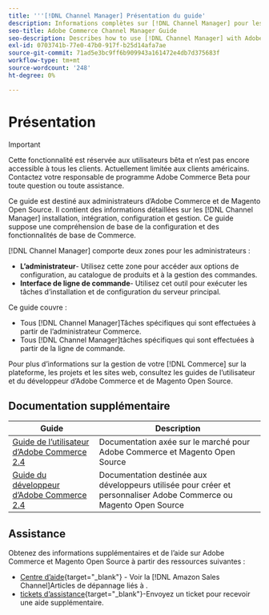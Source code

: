 ```yaml
---
title: '''[!DNL Channel Manager] Présentation du guide'
description: Informations complètes sur [!DNL Channel Manager] pour les administrateurs Adobe Commerce et Magento Open Source, y compris l’installation et l’intégration
seo-title: Adobe Commerce Channel Manager Guide
seo-description: Describes how to use [!DNL Channel Manager] with Adobe Commerce or Magento Open Source.
exl-id: 0703741b-77e0-47b0-917f-b25d14afa7ae
source-git-commit: 71ad5e3bc9ff6b909943a161472e4db7d375683f
workflow-type: tm+mt
source-wordcount: '248'
ht-degree: 0%

---
```



# Présentation

>[!IMPORTANT]
>
>Cette fonctionnalité est réservée aux utilisateurs bêta et n’est pas encore accessible à tous les clients. Actuellement limitée aux clients américains. Contactez votre responsable de programme Adobe Commerce Beta pour toute question ou toute assistance.

Ce guide est destiné aux administrateurs d’Adobe Commerce et de Magento Open Source. Il contient des informations détaillées sur les [!DNL Channel Manager] installation, intégration, configuration et gestion. Ce guide suppose une compréhension de base de la configuration et des fonctionnalités de base de Commerce.

[!DNL Channel Manager] comporte deux zones pour les administrateurs :

* **L’administrateur**- Utilisez cette zone pour accéder aux options de configuration, au catalogue de produits et à la gestion des commandes.
* **Interface de ligne de commande**- Utilisez cet outil pour exécuter les tâches d’installation et de configuration du serveur principal.

Ce guide couvre :

* Tous [!DNL Channel Manager]Tâches spécifiques qui sont effectuées à partir de l’administrateur Commerce.
* Tous [!DNL Channel Manager]tâches spécifiques qui sont effectuées à partir de la ligne de commande.

Pour plus d’informations sur la gestion de votre [!DNL Commerce] sur la plateforme, les projets et les sites web, consultez les guides de l’utilisateur et du développeur d’Adobe Commerce et de Magento Open Source.

## Documentation supplémentaire

| Guide | Description |
|----------------------------------------------------------------------|----------------------------------------------------------------------------------------------------|
| [Guide de l’utilisateur d’Adobe Commerce 2.4](https://docs.magento.com/user-guide) | Documentation axée sur le marché pour Adobe Commerce et Magento Open Source |
| [Guide du développeur d’Adobe Commerce 2.4](https://devdocs.magento.com) | Documentation destinée aux développeurs utilisée pour créer et personnaliser Adobe Commerce ou Magento Open Source |

## Assistance

Obtenez des informations supplémentaires et de l’aide sur Adobe Commerce et Magento Open Source à partir des ressources suivantes :

* [Centre d’aide](https://support.magento.com/hc/en-us){target=&quot;_blank&quot;} - Voir la [!DNL Amazon Sales Channel]Articles de dépannage liés à .
* [tickets d’assistance](https://support.magento.com/hc/en-us/articles/360000913794#submit-ticket){target=&quot;_blank&quot;}-Envoyez un ticket pour recevoir une aide supplémentaire.
